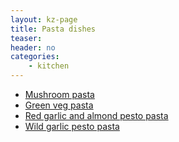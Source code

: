```yaml
---
layout: kz-page
title: Pasta dishes
teaser: 
header: no
categories:
    - kitchen
---
```


* [Mushroom pasta](/kitchen/mushroom-pasta/)
* [Green veg pasta](/kitchen/green-veg-pasta/)
* [Red garlic and almond pesto pasta](/kitchen/red-garlic-almond-pesto-pasta/)
* [Wild garlic pesto pasta](/kitchen/wild-garlic-pesto-pasta/)
